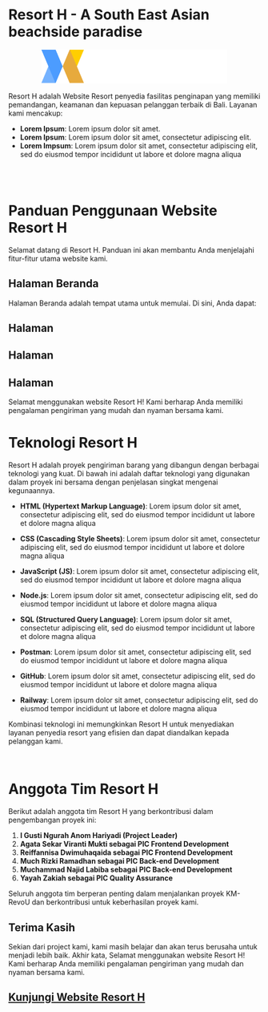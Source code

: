# Resort H - A South East Asian beachside paradise
<p align="center">
  <img src="/src/assets/images/BlueHorizonWhite.png" alt="logo">
</p>
Resort H adalah Website Resort penyedia fasilitas penginapan yang memiliki pemandangan, keamanan dan kepuasan pelanggan terbaik di Bali. 
Layanan kami mencakup:

- **Lorem Ipsum**: Lorem ipsum dolor sit amet.
- **Lorem Ipsum**: Lorem ipsum dolor sit amet, consectetur adipiscing elit.
- **Lorem Impsum**: Lorem ipsum dolor sit amet, consectetur adipiscing elit, sed do eiusmod tempor incididunt ut labore et dolore magna aliqua

<br><br>

# Panduan Penggunaan Website Resort H

Selamat datang di Resort H. Panduan ini akan membantu Anda menjelajahi fitur-fitur utama website kami.

## Halaman Beranda
Halaman Beranda adalah tempat utama untuk memulai. Di sini, Anda dapat:

## Halaman

## Halaman

## Halaman

Selamat menggunakan website Resort H! Kami berharap Anda memiliki pengalaman pengiriman yang mudah dan nyaman bersama kami.


# Teknologi Resort H

Resort H adalah proyek pengiriman barang yang dibangun dengan berbagai teknologi yang kuat. Di bawah ini adalah daftar teknologi yang digunakan dalam proyek ini bersama dengan penjelasan singkat mengenai kegunaannya.

- **HTML (Hypertext Markup Language)**: Lorem ipsum dolor sit amet, consectetur adipiscing elit, sed do eiusmod tempor incididunt ut labore et dolore magna aliqua

- **CSS (Cascading Style Sheets)**: Lorem ipsum dolor sit amet, consectetur adipiscing elit, sed do eiusmod tempor incididunt ut labore et dolore magna aliqua

- **JavaScript (JS)**: Lorem ipsum dolor sit amet, consectetur adipiscing elit, sed do eiusmod tempor incididunt ut labore et dolore magna aliqua

- **Node.js**: Lorem ipsum dolor sit amet, consectetur adipiscing elit, sed do eiusmod tempor incididunt ut labore et dolore magna aliqua

- **SQL (Structured Query Language)**: Lorem ipsum dolor sit amet, consectetur adipiscing elit, sed do eiusmod tempor incididunt ut labore et dolore magna aliqua

- **Postman**: Lorem ipsum dolor sit amet, consectetur adipiscing elit, sed do eiusmod tempor incididunt ut labore et dolore magna aliqua

- **GitHub**: Lorem ipsum dolor sit amet, consectetur adipiscing elit, sed do eiusmod tempor incididunt ut labore et dolore magna aliqua

- **Railway**: Lorem ipsum dolor sit amet, consectetur adipiscing elit, sed do eiusmod tempor incididunt ut labore et dolore magna aliqua

Kombinasi teknologi ini memungkinkan Resort H untuk menyediakan layanan penyedia resort yang efisien dan dapat diandalkan kepada pelanggan kami.

<br>

# Anggota Tim Resort H

Berikut adalah anggota tim Resort H yang berkontribusi dalam pengembangan proyek ini:

1. **I Gusti Ngurah Anom Hariyadi (Project Leader)**
2. **Agata Sekar Viranti Mukti sebagai PIC Frontend Development**
3. **Reiffannisa Dwimuhaqaida sebagai PIC Frontend Development**
4. **Much Rizki Ramadhan sebagai PIC Back-end Development**
5. **Muchammad Najid Labiba sebagai PIC Back-end Development**
6. **Yayah Zakiah sebagai PIC Quality Assurance**

Seluruh anggota tim berperan penting dalam menjalankan proyek KM-RevoU dan berkontribusi untuk keberhasilan proyek kami.


## Terima Kasih

Sekian dari project kami, kami masih belajar dan akan terus berusaha untuk menjadi lebih baik. Akhir kata, Selamat menggunakan website Resort H! Kami berharap Anda memiliki pengalaman pengiriman yang mudah dan nyaman bersama kami.
## [Kunjungi Website Resort H](https://kampus-merdeka-software-engineering.github.io/FE-2-Bandung-16/)

